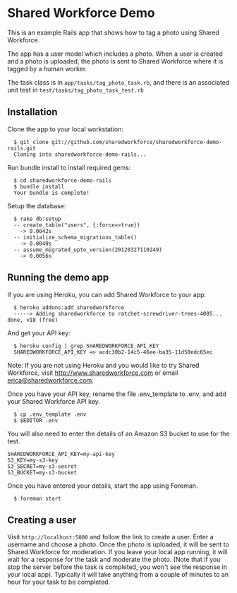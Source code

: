 # Shared Workforce Demo

This is an example Rails app that shows how to tag a photo using Shared Workforce.

The app has a user model which includes a photo. When a user is created and a photo is uploaded, the photo is sent to Shared Workforce where it is tagged by a human worker.

The task class is in `app/tasks/tag_photo_task.rb`, and there is an associated unit test in `test/tasks/tag_photo_task_test.rb`

## Installation

Clone the app to your local workstation:

```term
  $ git clone git://github.com/sharedworkforce/sharedworkforce-demo-rails.git
  Cloning into sharedworkforce-demo-rails...
```

Run bundle install to install required gems:

```term
  $ cd sharedworkforce-demo-rails
  $ bundle install
  Your bundle is complete!
```

Setup the database:

```term
  $ rake db:setup
  -- create_table("users", {:force=>true})
    -> 0.0042s
  -- initialize_schema_migrations_table()
    -> 0.0040s
  -- assume_migrated_upto_version(20120327110249)
    -> 0.0056s
```

## Running the demo app

If you are using Heroku, you can add Shared Workforce to your app:

```term
  $ heroku addons:add sharedworkforce
  -----> Adding sharedworkforce to ratchet-screwdriver-trees-4005... done, v18 (free)
```

And get your API key:

```term
  $ heroku config | grep SHAREDWORKFORCE_API_KEY
  SHAREDWORKFORCE_API_KEY => acdc30b2-14c5-46ee-ba35-11d50edc65ec
```

Note: If you are not using Heroku and you would like to try Shared Workforce, visit http://www.sharedworkforce.com or email erica@sharedworkforce.com.

Once you have your API key, rename the file .env_template to .env, and add your Shared Workforce API key.

```term
  $ cp .env_template .env
  $ $EDITOR .env
```

You will also need to enter the details of an Amazon S3 bucket to use for the test.

```
SHAREDWORKFORCE_API_KEY=my-api-key
S3_KEY=my-s3-key
S3_SECRET=my-s3-secret
S3_BUCKET=my-s3-bucket
```

Once you have entered your details, start the app using Foreman.

```term
  $ foreman start
```

## Creating a user

Visit `http://localhost:5000` and follow the link to create a user. Enter a username and choose a photo. Once the photo is uploaded, it will be sent to Shared Workforce for moderation. If you leave your local app running, it will wait for a response for the task and moderate the photo. (Note that if you stop the server before the task is completed, you won't see the response in your local app). Typically it will take anything from a couple of minutes to an hour for your task to be completed.